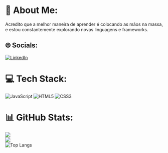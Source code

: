 # 💫 About Me:
Acredito que a melhor maneira de aprender é colocando as mãos na massa, e estou constantemente explorando novas linguagens e frameworks.


## 🌐 Socials:
[![LinkedIn](https://img.shields.io/badge/LinkedIn-%230077B5.svg?logo=linkedin&logoColor=white)](https://linkedin.com/in/https://www.linkedin.com/in/igor-fonseca-3b9a64256/) 

# 💻 Tech Stack:
![JavaScript](https://img.shields.io/badge/javascript-%23323330.svg?style=for-the-badge&logo=javascript&logoColor=%23F7DF1E) ![HTML5](https://img.shields.io/badge/html5-%23E34F26.svg?style=for-the-badge&logo=html5&logoColor=white) ![CSS3](https://img.shields.io/badge/css3-%231572B6.svg?style=for-the-badge&logo=css3&logoColor=white)
# 📊 GitHub Stats:
![](https://github-readme-stats.vercel.app/api?username=igorfonseca7&theme=dark&hide_border=false&include_all_commits=false&count_private=false)<br/>
![](https://github-readme-streak-stats.herokuapp.com/?user=igorfonseca7&theme=dark&hide_border=false)<br/>
![Top Langs](https://github-readme-stats.vercel.app/api/top-langs/?username=anuraghazra&hide_progress=true)

<!-- Proudly created with GPRM ( https://gprm.itsvg.in ) -->
